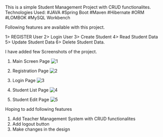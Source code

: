This is a simple Student Management Project with CRUD functionalites.
Technologies Used:
#JAVA #Spring Boot #Maven #Hibernate #ORM #LOMBOK #MySQL Workbench

Following features are available with this project.

1> REGISTER User
2> Login User
3> Create Student
4> Read Student Data
5> Update Student Data
6> Delete Student Data.

I have added few Screenshots of the project.

1. Main Screen Page
![1](https://github.com/bissuas/studentCRUD/assets/1448532/6fac2e35-53ab-47c5-ac82-092d57ca1998)

2. Registration Page
![2](https://github.com/bissuas/studentCRUD/assets/1448532/287a480c-7cca-4ba4-a989-0e50dc8216c3)

3. Login Page
![3](https://github.com/bissuas/studentCRUD/assets/1448532/c24dd6ce-256c-4818-9b1d-21c7ed9ba09a)

4. Student List Page
![4](https://github.com/bissuas/studentCRUD/assets/1448532/90e2dbfe-2a33-477b-8242-fd76b147653d)

5. Student Edit Page
![5](https://github.com/bissuas/studentCRUD/assets/1448532/ed603e09-6ea3-4c89-812d-aba9363c332e)


Hoping to add following features
1. Add Teacher Management System with CRUD functionalites
2. Add logout  button
3. Make changes in the design
